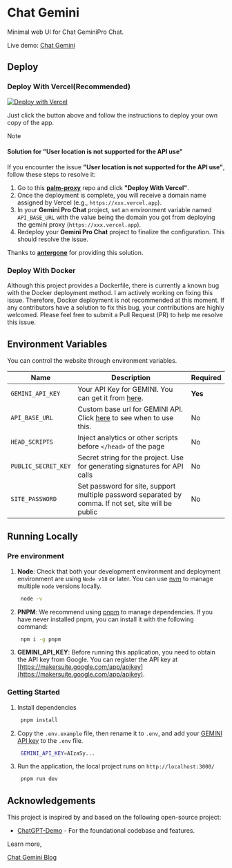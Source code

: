 # Chat Gemini

Minimal web UI for Chat GeminiPro Chat.

Live demo: [Chat Gemini](https://www.chatgemini.net)

## Deploy

### Deploy With Vercel(Recommended)

[![Deploy with Vercel](https://vercel.com/button)](https://vercel.com/new/clone?repository-url=https://github.com/babaohuang/GeminiProChat&env=GEMINI_API_KEY&envDescription=Google%20API%20Key%20for%20GeminiProChat&envLink=https://makersuite.google.com/app/apikey&project-name=gemini-pro-chat&repository-name=gemini-pro-chat&demo-title=Gemini%20Pro%20Chat&demo-description=Minimal%20web%20UI%20for%20Gemini%20Pro.&demo-url=https%3A%2F%2Fgeminiprochat.com&demo-image=https%3A%2F%2Fgeminiprochat.com%2Ficon.svg)

Just click the button above and follow the instructions to deploy your own copy of the app.

> [!NOTE]
> #### Solution for "User location is not supported for the API use"
> If you encounter the issue **"User location is not supported for the API use"**, follow these steps to resolve it:
>
> 1. Go to this [**palm-proxy**](https://github.com/antergone/palm-proxy) repo and click **"Deploy With Vercel"**.
> 2. Once the deployment is complete, you will receive a domain name assigned by Vercel (e.g., `https://xxx.vercel.app`).
> 3. In your **Gemini Pro Chat** project, set an environment variable named `API_BASE_URL` with the value being the domain you got from deploying the gemini proxy (`https://xxx.vercel.app`).
> 4. Redeploy your **Gemini Pro Chat** project to finalize the configuration. This should resolve the issue.
>
> Thanks to [**antergone**](https://github.com/antergone/palm-proxy) for providing this solution.

### Deploy With Docker

Although this project provides a Dockerfile, there is currently a known bug with the Docker deployment method. I am actively working on fixing this issue. Therefore, Docker deployment is not recommended at this moment. If any contributors have a solution to fix this bug, your contributions are highly welcomed. Please feel free to submit a Pull Request (PR) to help me resolve this issue.

## Environment Variables

You can control the website through environment variables.

| Name | Description | Required |
| --- | --- | --- |
| `GEMINI_API_KEY` | Your API Key for GEMINI. You can get it from [here](https://makersuite.google.com/app/apikey).| **Yes** |
| `API_BASE_URL` | Custom base url for GEMINI API. Click [here](https://github.com/babaohuang/GeminiProChat?tab=readme-ov-file#solution-for-user-location-is-not-supported-for-the-api-use) to see when to use this. | No |
| `HEAD_SCRIPTS` | Inject analytics or other scripts before `</head>` of the page | No |
| `PUBLIC_SECRET_KEY` | Secret string for the project. Use for generating signatures for API calls | No |
| `SITE_PASSWORD` | Set password for site, support multiple password separated by comma. If not set, site will be public | No |

## Running Locally

### Pre environment
1. **Node**: Check that both your development environment and deployment environment are using `Node v18` or later. You can use [nvm](https://github.com/nvm-sh/nvm) to manage multiple `node` versions locally.

   ```bash
    node -v
   ```

2. **PNPM**: We recommend using [pnpm](https://pnpm.io/) to manage dependencies. If you have never installed pnpm, you can install it with the following command:

   ```bash
    npm i -g pnpm
   ```

3. **GEMINI_API_KEY**: Before running this application, you need to obtain the API key from Google. You can register the API key at [https://makersuite.google.com/app/apikey](https://makersuite.google.com/app/apikey).

### Getting Started

1. Install dependencies

   ```bash
    pnpm install
   ```

2. Copy the `.env.example` file, then rename it to `.env`, and add your [GEMINI API key](https://makersuite.google.com/app/apikey) to the `.env` file.

   ```bash
    GEMINI_API_KEY=AIzaSy...
   ```

3. Run the application, the local project runs on `http://localhost:3000/`

   ```bash
    pnpm run dev
   ```

## Acknowledgements

This project is inspired by and based on the following open-source project:

- [ChatGPT-Demo](https://github.com/anse-app/chatgpt-demo) - For the foundational codebase and features.

Learn more,

[Chat Gemini Blog](https://blog.chatgemini.net)

